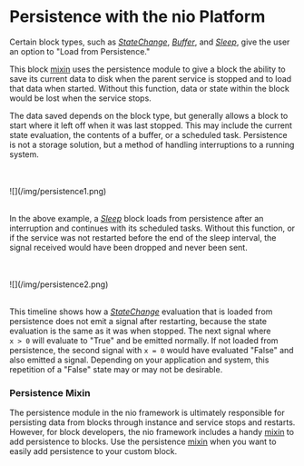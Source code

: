 # Persistence with the nio Platform

Certain block types, such as [_StateChange_](https://blocks.n.io/StateChange), [_Buffer_](https://blocks.n.io/Buffer), and [_Sleep_](https://blocks.n.io/Sleep), give the user an option to "Load from Persistence."

This block [mixin](/blocks/block-development/mixins.html) uses the persistence module to give a block the ability to save its current data to disk when the parent service is stopped and to load that data when started. Without this function, data or state within the block would be lost when the service stops.

The data saved depends on the block type, but generally allows a block to start where it left off when it was last stopped. This may include the current state evaluation, the contents of a buffer, or a scheduled task. Persistence is not a storage solution, but a method of handling interruptions to a running system.

<br>
<br>
![](/img/persistence1.png)
<br>
<br>

In the above example, a [_Sleep_](https://blocks.n.io/Sleep) block loads from persistence after an interruption and continues with its scheduled tasks. Without this function, or if the service was not restarted before the end of the sleep interval, the signal received would have been dropped and never been sent.

<br>
<br>
![](/img/persistence2.png)
<br>
<br>

This timeline shows how a [_StateChange_](https://blocks.n.io/StateChange) evaluation that is loaded from persistence does not emit a signal after restarting, because the state evaluation is the same as it was when stopped. The next signal where <br>`x > 0` will evaluate to "True" and be emitted normally. If not loaded from persistence, the second signal with `x = 0` would have evaluated "False" and also emitted a signal. Depending on your application and system, this repetition of a "False" state may or may not be desirable.

### Persistence Mixin

The persistence module in the nio framework is ultimately responsible for persisting data from blocks through instance and service stops and restarts. However, for block developers, the nio framework includes a handy [mixin](https://github.com/niolabs/nio/tree/master/nio/block/mixins/persistence) to add persistence to blocks. Use the persistence [mixin](https://github.com/niolabs/nio/tree/master/nio/block/mixins/persistence) when you want to easily add persistence to your custom block.

<!-- TODO: add "Read more about how to use the Persistence mixin [here](link)" when docs are ready -->
